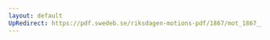 ```yaml
---
layout: default
UpRedirect: https://pdf.swedeb.se/riksdagen-motions-pdf/1867/mot_1867__ak__00055/mot_1867__ak__00055_002.pdf
---
```

